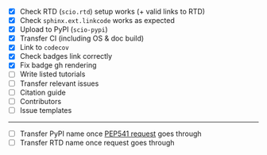 - [x] Check RTD (`scio.rtd`) setup works (+ valid links to RTD)
- [x] Check `sphinx.ext.linkcode` works as expected
- [x] Upload to PyPI (`scio-pypi`)
- [x] Transfer CI (including OS & doc build)
- [x] Link to `codecov`
- [x] Check badges link correctly
- [x] Fix badge gh rendering
- [ ] Write listed tutorials
- [ ] Transfer relevant issues
- [ ] Citation guide
- [ ] Contributors
- [ ] Issue templates

----

- [ ] Transfer PyPI name once [PEP541 request](https://github.com/pypi/support/issues/6146) goes through
- [ ] Transfer RTD name once request goes through

